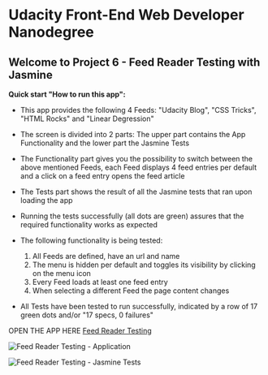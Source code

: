 Udacity Front-End Web Developer Nanodegree
===========================================
## Welcome to Project 6 - Feed Reader Testing with Jasmine


**Quick start "How to run this app":**

- This app provides the following 4 Feeds: "Udacity Blog", "CSS Tricks", "HTML Rocks" and "Linear Degression"

- The screen is divided into 2 parts: The upper part contains the App Functionality and the lower part the Jasmine Tests

- The Functionality part gives you the possibility to switch between the above mentioned Feeds, each Feed displays 4 feed entries per default and a click on a feed entry opens the feed article

- The Tests part shows the result of all the Jasmine tests that ran upon loading the app

- Running the tests successfully (all dots are green) assures that the required functionality works as expected

- The following functionality is being tested:
  1. All Feeds are defined, have an url and name
  2. The menu is hidden per default and toggles its visibility by clicking on the menu icon
  3. Every Feed loads at least one feed entry
  4. When selecting a different Feed the page content changes

- All Tests have been tested to run successfully, indicated by a row of 17 green dots and/or "17 specs, 0 failures"

OPEN THE APP HERE <a href="http://ayannone.github.io/Nanodegree-Project-6-Feed-Reader-Testing/">Feed Reader Testing</a>

![Feed Reader Testing - Application](https://github.com/ayannone/Nanodegree-Project-6-Feed-Reader-Testing/raw/master/img/screenshot_app.png)

![Feed Reader Testing - Jasmine Tests](https://github.com/ayannone/Nanodegree-Project-6-Feed-Reader-Testing/raw/master/img/screenshot_tests.png)
